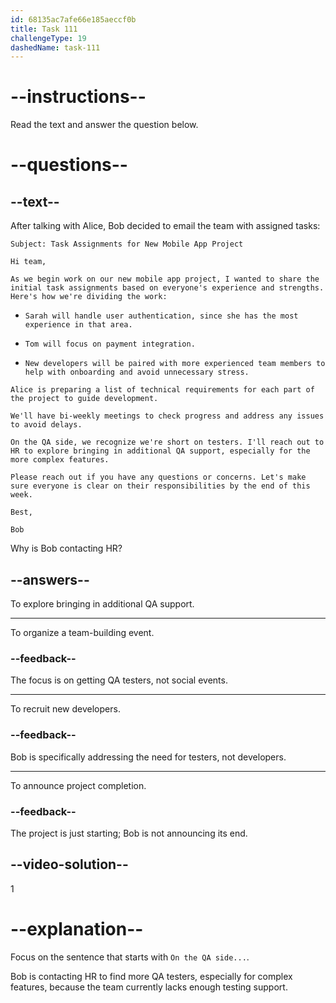 ```yaml
---
id: 68135ac7afe66e185aeccf0b
title: Task 111
challengeType: 19
dashedName: task-111
---
```


<!-- READING -->

# --instructions--

Read the text and answer the question below.

# --questions--

## --text--

After talking with Alice, Bob decided to email the team with assigned tasks:

`Subject: Task Assignments for New Mobile App Project`

`Hi team,`

`As we begin work on our new mobile app project, I wanted to share the initial task assignments based on everyone's experience and strengths. Here's how we're dividing the work:`

- `Sarah will handle user authentication, since she has the most experience in that area.`

- `Tom will focus on payment integration.`

- `New developers will be paired with more experienced team members to help with onboarding and avoid unnecessary stress.`

`Alice is preparing a list of technical requirements for each part of the project to guide development.`

`We'll have bi-weekly meetings to check progress and address any issues to avoid delays.`

`On the QA side, we recognize we're short on testers. I'll reach out to HR to explore bringing in additional QA support, especially for the more complex features.`

`Please reach out if you have any questions or concerns. Let's make sure everyone is clear on their responsibilities by the end of this week.`

`Best,`

`Bob`

Why is Bob contacting HR?

## --answers--

To explore bringing in additional QA support.

---

To organize a team-building event.

### --feedback--

The focus is on getting QA testers, not social events.

---

To recruit new developers.

### --feedback--

Bob is specifically addressing the need for testers, not developers.

---

To announce project completion.

### --feedback--

The project is just starting; Bob is not announcing its end.

## --video-solution--

1

# --explanation--

Focus on the sentence that starts with `On the QA side...`.

Bob is contacting HR to find more QA testers, especially for complex features, because the team currently lacks enough testing support.
